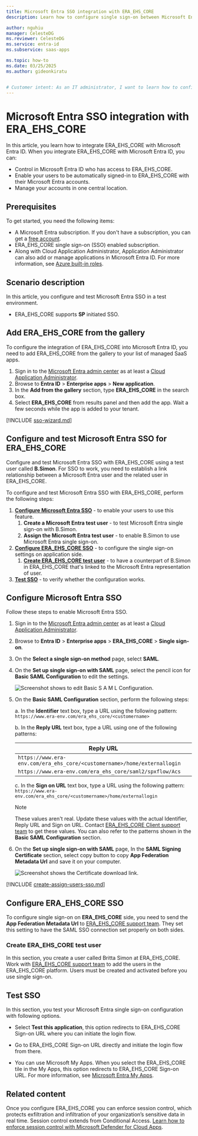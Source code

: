 ```yaml
---
title: Microsoft Entra SSO integration with ERA_EHS_CORE
description: Learn how to configure single sign-on between Microsoft Entra ID and ERA_EHS_CORE.

author: nguhiu
manager: CelesteDG
ms.reviewer: CelesteDG
ms.service: entra-id
ms.subservice: saas-apps

ms.topic: how-to
ms.date: 03/25/2025
ms.author: gideonkiratu


# Customer intent: As an IT administrator, I want to learn how to configure single sign-on between Microsoft Entra ID and ERA_EHS_CORE so that I can control who has access to ERA_EHS_CORE, enable automatic sign-in with Microsoft Entra accounts, and manage my accounts in one central location.
---
```


# Microsoft Entra SSO integration with ERA_EHS_CORE

In this article,  you learn how to integrate ERA_EHS_CORE with Microsoft Entra ID. When you integrate ERA_EHS_CORE with Microsoft Entra ID, you can:

* Control in Microsoft Entra ID who has access to ERA_EHS_CORE.
* Enable your users to be automatically signed-in to ERA_EHS_CORE with their Microsoft Entra accounts.
* Manage your accounts in one central location.

## Prerequisites

To get started, you need the following items:

* A Microsoft Entra subscription. If you don't have a subscription, you can get a [free account](https://azure.microsoft.com/free/).
* ERA_EHS_CORE single sign-on (SSO) enabled subscription.
* Along with Cloud Application Administrator, Application Administrator can also add or manage applications in Microsoft Entra ID.
For more information, see [Azure built-in roles](~/identity/role-based-access-control/permissions-reference.md).

## Scenario description

In this article,  you configure and test Microsoft Entra SSO in a test environment.

* ERA_EHS_CORE supports **SP** initiated SSO.

## Add ERA_EHS_CORE from the gallery

To configure the integration of ERA_EHS_CORE into Microsoft Entra ID, you need to add ERA_EHS_CORE from the gallery to your list of managed SaaS apps.

1. Sign in to the [Microsoft Entra admin center](https://entra.microsoft.com) as at least a [Cloud Application Administrator](~/identity/role-based-access-control/permissions-reference.md#cloud-application-administrator).
1. Browse to **Entra ID** > **Enterprise apps** > **New application**.
1. In the **Add from the gallery** section, type **ERA_EHS_CORE** in the search box.
1. Select **ERA_EHS_CORE** from results panel and then add the app. Wait a few seconds while the app is added to your tenant.

 [!INCLUDE [sso-wizard.md](~/identity/saas-apps/includes/sso-wizard.md)]

<a name='configure-and-test-azure-ad-sso-for-era_ehs_core'></a>

## Configure and test Microsoft Entra SSO for ERA_EHS_CORE

Configure and test Microsoft Entra SSO with ERA_EHS_CORE using a test user called **B.Simon**. For SSO to work, you need to establish a link relationship between a Microsoft Entra user and the related user in ERA_EHS_CORE.

To configure and test Microsoft Entra SSO with ERA_EHS_CORE, perform the following steps:

1. **[Configure Microsoft Entra SSO](#configure-azure-ad-sso)** - to enable your users to use this feature.
    1. **Create a Microsoft Entra test user** - to test Microsoft Entra single sign-on with B.Simon.
    1. **Assign the Microsoft Entra test user** - to enable B.Simon to use Microsoft Entra single sign-on.
1. **[Configure ERA_EHS_CORE SSO](#configure-era_ehs_core-sso)** - to configure the single sign-on settings on application side.
    1. **[Create ERA_EHS_CORE test user](#create-era_ehs_core-test-user)** - to have a counterpart of B.Simon in ERA_EHS_CORE that's linked to the Microsoft Entra representation of user.
1. **[Test SSO](#test-sso)** - to verify whether the configuration works.

<a name='configure-azure-ad-sso'></a>

## Configure Microsoft Entra SSO

Follow these steps to enable Microsoft Entra SSO.

1. Sign in to the [Microsoft Entra admin center](https://entra.microsoft.com) as at least a [Cloud Application Administrator](~/identity/role-based-access-control/permissions-reference.md#cloud-application-administrator).
1. Browse to **Entra ID** > **Enterprise apps** > **ERA_EHS_CORE** > **Single sign-on**.
1. On the **Select a single sign-on method** page, select **SAML**.
1. On the **Set up single sign-on with SAML** page, select the pencil icon for **Basic SAML Configuration** to edit the settings.

   ![Screenshot shows to edit Basic S A M L Configuration.](common/edit-urls.png "Basic Configuration")

1. On the **Basic SAML Configuration** section, perform the following steps:

    a. In the **Identifier** text box, type a URL using the following pattern:
    `https://www.era-env.com/era_ehs_core/<customername>`
    
    b. In the **Reply URL** text box, type a URL using one of the following patterns:

    | **Reply URL** |
    |-----------|
    | `https://www.era-env.com/era_ehs_core/<customername>/home/externallogin` |
    | `https://www.era-env.com/era_ehs_core/saml2/spxflow/Acs` |

    c. In the **Sign on URL** text box, type a URL using the following pattern:
    `https://www.era-env.com/era_ehs_core/<customername>/home/externallogin`

    > [!NOTE]
	> These values aren't real. Update these values with the actual Identifier, Reply URL and Sign on URL. Contact [ERA_EHS_CORE Client support team](mailto:tech_support@era-ehs.com) to get these values. You can also refer to the patterns shown in the **Basic SAML Configuration** section.

1. On the **Set up single sign-on with SAML** page, In the **SAML Signing Certificate** section, select copy button to copy **App Federation Metadata Url** and save it on your computer.

	![Screenshot shows the Certificate download link.](common/copy-metadataurl.png "Certificate")

<a name='create-an-azure-ad-test-user'></a>

[!INCLUDE [create-assign-users-sso.md](~/identity/saas-apps/includes/create-assign-users-sso.md)]

## Configure ERA_EHS_CORE SSO

To configure single sign-on on **ERA_EHS_CORE** side, you need to send the **App Federation Metadata Url** to [ERA_EHS_CORE support team](mailto:tech_support@era-ehs.com). They set this setting to have the SAML SSO connection set properly on both sides.

### Create ERA_EHS_CORE test user

In this section, you create a user called Britta Simon at ERA_EHS_CORE. Work with [ERA_EHS_CORE support team](mailto:tech_support@era-ehs.com) to add the users in the ERA_EHS_CORE platform. Users must be created and activated before you use single sign-on.

## Test SSO 

In this section, you test your Microsoft Entra single sign-on configuration with following options. 

* Select **Test this application**, this option redirects to ERA_EHS_CORE Sign-on URL where you can initiate the login flow. 

* Go to ERA_EHS_CORE Sign-on URL directly and initiate the login flow from there.

* You can use Microsoft My Apps. When you select the ERA_EHS_CORE tile in the My Apps, this option redirects to ERA_EHS_CORE Sign-on URL. For more information, see [Microsoft Entra My Apps](/azure/active-directory/manage-apps/end-user-experiences#azure-ad-my-apps).

## Related content

Once you configure ERA_EHS_CORE you can enforce session control, which protects exfiltration and infiltration of your organization’s sensitive data in real time. Session control extends from Conditional Access. [Learn how to enforce session control with Microsoft Defender for Cloud Apps](/cloud-app-security/proxy-deployment-any-app).
